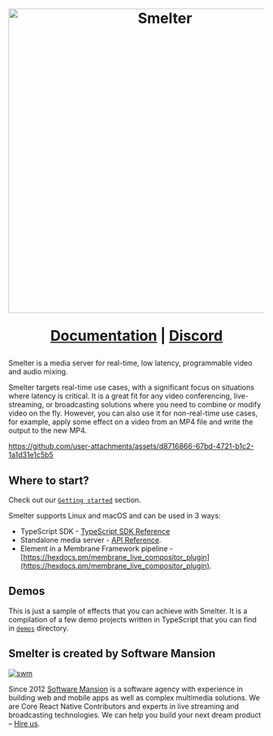 <h1 align="center">
  <img src="assets/lc_logo_large.svg" width=600 alt="Smelter">

  <a href="https://smelter.dev/docs">Documentation</a> |
  <a href="https://discord.gg/Cxj3rzTTag">Discord</a>
</h1>

Smelter is a media server for real-time, low latency, programmable video and audio mixing.

Smelter targets real-time use cases, with a significant focus on situations where latency is critical. It is a great fit
for any video conferencing, live-streaming, or broadcasting solutions where you need to combine or modify video on the fly.
However, you can also use it for non-real-time use cases, for example, apply some effect on a video from an MP4 file and write the output
to the new MP4.

https://github.com/user-attachments/assets/d8716866-67bd-4721-b1c2-1a1d31e1c5b5

## Where to start?

Check out our [`Getting started`](https://smelter.dev/docs) section.

Smelter supports Linux and macOS and can be used in 3 ways:
- TypeScript SDK - [TypeScript SDK Reference](https://smelter.dev/docs/typescript/api)
- Standalone media server - [API Reference](https://smelter.dev/docs/api/routes).
- Element in a Membrane Framework pipeline - [https://hexdocs.pm/membrane_live_compositor_plugin](https://hexdocs.pm/membrane_live_compositor_plugin).

## Demos

This is just a sample of effects that you can achieve with Smelter. It is a compilation of a few demo projects
written in TypeScript that you can find in [`demos`](./demos) directory.

## Smelter is created by Software Mansion

[![swm](https://logo.swmansion.com/logo?color=white&variant=desktop&width=150&tag=smelter-github 'Software Mansion')](https://swmansion.com)

Since 2012 [Software Mansion](https://swmansion.com) is a software agency with experience in building web and mobile apps as well as complex multimedia solutions. We are Core React Native Contributors and experts in live streaming and broadcasting technologies. We can help you build your next dream product – [Hire us](https://swmansion.com/contact/projects?utm_source=smelter&utm_medium=readme).
